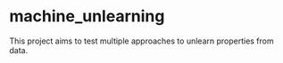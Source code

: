 # machine_unlearning
This project aims to test multiple approaches to unlearn properties from data.
